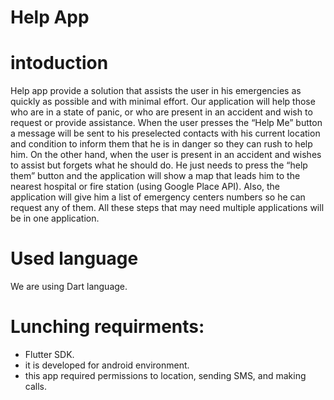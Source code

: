 # Help App
# intoduction
Help app provide a solution that assists the user in his emergencies as quickly as possible and with minimal effort. Our application will help those who are in a state of panic, or who are present in an accident and wish to request or provide assistance. When the user presses the “Help Me” button a message will be sent to his preselected contacts with his current location and condition to inform them that he is in danger so they can rush to help him. On the other hand, when the user is present in an accident and wishes to assist but forgets what he should do.  He just needs to press the “help them” button and the application will show a map that leads him to the nearest hospital or fire station (using Google Place API). Also, the application will give him a list of emergency centers numbers so he can request any of them. All these steps that may need multiple applications will be in one application.
# Used language
We are using Dart language.
# Lunching requirments:
- Flutter SDK.
- it is developed for android environment.
- this app required permissions to location, sending SMS, and making calls.
